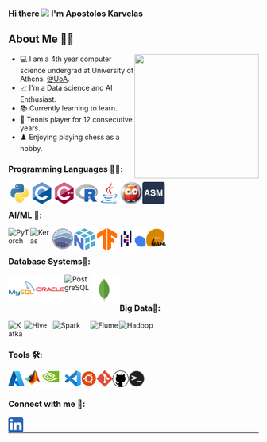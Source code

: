
### Hi there <img src="https://github.com/TheDudeThatCode/TheDudeThatCode/blob/master/Assets/Hi.gif" width="38px"> I'm Apostolos Karvelas

## About Me 👨‍🎓
<p><img align="right" src="images/giphy.gif" width="250" height="250" /></p>

- 💻 I am a 4th year computer science undergrad at University of Athens. [@UoA].
- 📈 I'm a Data science and AI Enthusiast.
- 📚 Currently learning to learn.
- 🎾 Tennis player for 12 consecutive years.
- ♟️  Enjoying playing chess as a hobby. 

### Programming Languages 👨‍💻:

<img align="left" alt="Python" width="45px" src="https://github.com/devicons/devicon/blob/master/icons/python/python-original.svg" />
<img align="left" alt="C" width="45px" src="https://github.com/devicons/devicon/blob/master/icons/c/c-original.svg" />
<img align="left" alt="Cpp" width="45px" src="https://github.com/devicons/devicon/blob/master/icons/cplusplus/cplusplus-original.svg" />
<img align="left" alt="R" width="45px" src="https://github.com/devicons/devicon/blob/master/icons/r/r-original.svg" />
<img align="left" alt="Java" width="45px" src="https://github.com/devicons/devicon/blob/master/icons/java/java-original.svg" />
<img align="left" alt="Prolog" width="45px" src="images/prolog.png" />
<img align="left" alt="Assembly" width="45px" src="images/assembly2.png" />

<br><br>
### AI/ML 🤖:
<img align="left" alt="PyTorch" width="44px" src="https://www.vectorlogo.zone/logos/pytorch/pytorch-icon.svg" />
<img align="left" alt="Keras" width="44px" src="https://upload.wikimedia.org/wikipedia/commons/a/ae/Keras_logo.svg" />
<img align="left" alt="seaborn" width="43px" src="images/seaborn.png" />
<img align="left" alt="numpy" width="45px" src="https://github.com/devicons/devicon/blob/master/icons/numpy/numpy-original.svg" />
<img align="left" alt="tensorflow" width="45px" src="https://github.com/devicons/devicon/blob/master/icons/tensorflow/tensorflow-original.svg" />
<img align="left" alt="pandas" width="32px" src="images/pandas.png" />
<img align="left" alt="scikit-learn" width="70px" src="images/scikit-learn.png" />

<br><br>
### Database Systems💾:
<img align="left" alt="MySQL" width="55px" src="https://github.com/devicons/devicon/blob/master/icons/mysql/mysql-original-wordmark.svg" />
<img align="left" alt="Oracle" width="58px" src="https://github.com/devicons/devicon/blob/master/icons/oracle/oracle-original.svg" />
<img align="left" alt="PostgreSQL" width="53px" src="https://upload.wikimedia.org/wikipedia/commons/2/29/Postgresql_elephant.svg" />
<img align="left" alt="MongoDB" width="58px" src="images/mongo2.svg" />

<br><br>
### Big Data💽:
<img align="left" alt="Kafka" width="32px" src="https://upload.wikimedia.org/wikipedia/commons/0/05/Apache_kafka.svg" />
<img align="left" alt="Hive" width="58px" src="https://upload.wikimedia.org/wikipedia/commons/b/bb/Apache_Hive_logo.svg" />
<img align="left" alt="Spark" width="75px" src="https://upload.wikimedia.org/wikipedia/commons/f/f3/Apache_Spark_logo.svg" />
<img align="left" alt="Flume" width="58px" src="https://flume.apache.org/_static/flume-logo.png" />
<img align="left" alt="Hadoop" width="72px" src="https://seeklogo.com/images/H/hadoop-logo-D36814CB84-seeklogo.com.png" />

<br><br>
### Tools 🛠️:
<img align="left" alt="Azure" width="32px" src="https://github.com/devicons/devicon/blob/master/icons/azure/azure-original.svg" />
<img align="left" alt="MATLAB" width="32px" src="./images/matlab.png" />
<img align="left" alt="CUDA" width="50px" src="./images/cuda2.png" />
<img align="left" alt="Visual Studio Code" width="32px" src="./images/vscode.png" />
<img align="left" alt="Linux" width="32px" src="./images/ubuntu3.png" />
<img align="left" alt="Git" width="32px" src="./images/git.png" />
<img align="left" alt="GitHub" width="32px" src="./images/github.png" />
<img align="left" alt="Terminal" width="32px" src="./images/terminal.png" />

<br><br>
### Connect with me 🔗:

[<img align="left" alt="TollisK | LinkedIn" width="30px" src="/images/linkedin2.png" />][linkedin]

<br />

---


[@UoA]: https://www.di.uoa.gr/
[website]: https://TollisK.github.io/
[linkedin]: https://www.linkedin.com/in/apostolos-karvelas-91279b192/
